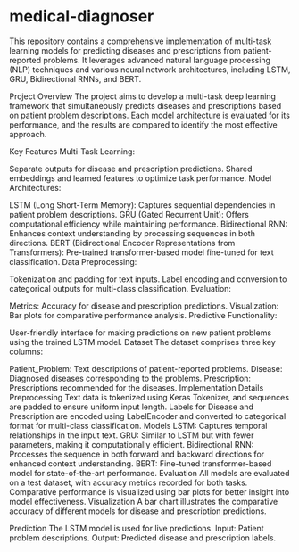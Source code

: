 # medical-diagnoser
This repository contains a comprehensive implementation of multi-task learning models for predicting diseases and prescriptions from patient-reported problems. It leverages advanced natural language processing (NLP) techniques and various neural network architectures, including LSTM, GRU, Bidirectional RNNs, and BERT.

Project Overview
The project aims to develop a multi-task deep learning framework that simultaneously predicts diseases and prescriptions based on patient problem descriptions. Each model architecture is evaluated for its performance, and the results are compared to identify the most effective approach.

Key Features
Multi-Task Learning:

Separate outputs for disease and prescription predictions.
Shared embeddings and learned features to optimize task performance.
Model Architectures:

LSTM (Long Short-Term Memory): Captures sequential dependencies in patient problem descriptions.
GRU (Gated Recurrent Unit): Offers computational efficiency while maintaining performance.
Bidirectional RNN: Enhances context understanding by processing sequences in both directions.
BERT (Bidirectional Encoder Representations from Transformers): Pre-trained transformer-based model fine-tuned for text classification.
Data Preprocessing:

Tokenization and padding for text inputs.
Label encoding and conversion to categorical outputs for multi-class classification.
Evaluation:

Metrics: Accuracy for disease and prescription predictions.
Visualization: Bar plots for comparative performance analysis.
Predictive Functionality:

User-friendly interface for making predictions on new patient problems using the trained LSTM model.
Dataset
The dataset comprises three key columns:

Patient_Problem: Text descriptions of patient-reported problems.
Disease: Diagnosed diseases corresponding to the problems.
Prescription: Prescriptions recommended for the diseases.
Implementation Details
Preprocessing
Text data is tokenized using Keras Tokenizer, and sequences are padded to ensure uniform input length.
Labels for Disease and Prescription are encoded using LabelEncoder and converted to categorical format for multi-class classification.
Models
LSTM: Captures temporal relationships in the input text.
GRU: Similar to LSTM but with fewer parameters, making it computationally efficient.
Bidirectional RNN: Processes the sequence in both forward and backward directions for enhanced context understanding.
BERT: Fine-tuned transformer-based model for state-of-the-art performance.
Evaluation
All models are evaluated on a test dataset, with accuracy metrics recorded for both tasks.
Comparative performance is visualized using bar plots for better insight into model effectiveness.
Visualization
A bar chart illustrates the comparative accuracy of different models for disease and prescription predictions.

Prediction
The LSTM model is used for live predictions.
Input: Patient problem descriptions.
Output: Predicted disease and prescription labels.
